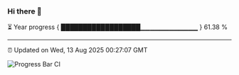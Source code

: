 ### Hi there 👋

⏳ Year progress { ██████████████████▁▁▁▁▁▁▁▁▁▁▁▁ } 61.38 %

---

⏰ Updated on Wed, 13 Aug 2025 00:27:07 GMT

![Progress Bar CI](https://github.com/liununu/liununu/workflows/Progress%20Bar%20CI/badge.svg)
